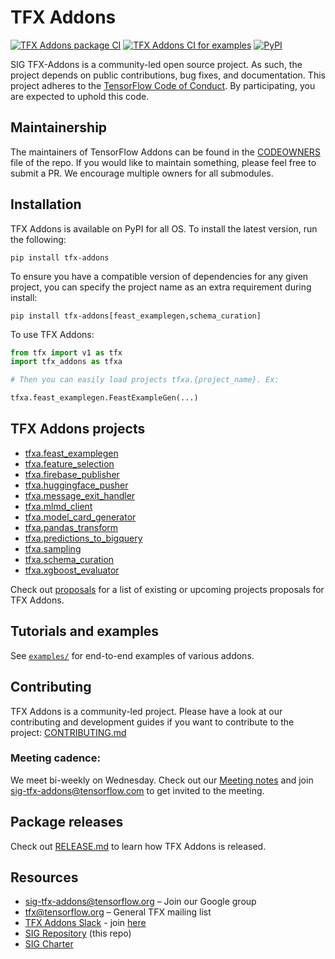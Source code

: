 # TFX Addons

[![TFX Addons package CI](https://github.com/tensorflow/tfx-addons/actions/workflows/ci.yml/badge.svg)](https://github.com/tensorflow/tfx-addons/actions/workflows/ci.yml)
[![TFX Addons CI for examples](https://github.com/tensorflow/tfx-addons/actions/workflows/ci_examples.yml/badge.svg)](https://github.com/tensorflow/tfx-addons/actions/workflows/ci_examples.yml)
[![PyPI](https://badge.fury.io/py/tfx-addons.svg)](https://badge.fury.io/py/tfx-addons)


SIG TFX-Addons is a community-led open source project. As such, the project depends on public contributions, bug fixes, and documentation. This project adheres to the [TensorFlow Code of Conduct](https://github.com/tensorflow/tensorflow/blob/master/CODE_OF_CONDUCT.md). By participating, you are expected to uphold this code.

## Maintainership

The maintainers of TensorFlow Addons can be found in the [CODEOWNERS](https://github.com/tensorflow/tfx-addons/blob/main/CODEOWNERS) file of the repo. If you would
like to maintain something, please feel free to submit a PR. We encourage multiple
owners for all submodules.


## Installation

TFX Addons is available on PyPI for all OS. To install the latest version,
run the following:

```
pip install tfx-addons
```

To ensure you have a compatible version of dependencies for any given project,
you can specify the project name  as an extra requirement during install:

```
pip install tfx-addons[feast_examplegen,schema_curation]
```

To use TFX Addons:

```python
from tfx import v1 as tfx
import tfx_addons as tfxa

# Then you can easily load projects tfxa.{project_name}. Ex:

tfxa.feast_examplegen.FeastExampleGen(...)

```


## TFX Addons projects

* [tfxa.feast_examplegen](https://github.com/tensorflow/tfx-addons/tree/main/tfx_addons/feast_examplegen)
* [tfxa.feature_selection](https://github.com/tensorflow/tfx-addons/tree/main/tfx_addons/feature_selection)
* [tfxa.firebase_publisher](https://github.com/tensorflow/tfx-addons/tree/main/tfx_addons/firebase_publisher)
* [tfxa.huggingface_pusher](https://github.com/tensorflow/tfx-addons/tree/main/tfx_addons/huggingface_pusher)
* [tfxa.message_exit_handler](https://github.com/tensorflow/tfx-addons/tree/main/tfx_addons/message_exit_handler)
* [tfxa.mlmd_client](https://github.com/tensorflow/tfx-addons/tree/main/tfx_addons/mlmd_client)
* [tfxa.model_card_generator](https://github.com/tensorflow/tfx-addons/tree/main/tfx_addons/model_card_generator)
* [tfxa.pandas_transform](https://github.com/tensorflow/tfx-addons/tree/main/tfx_addons/pandas_transform)
* [tfxa.predictions_to_bigquery](https://github.com/tensorflow/tfx-addons/tree/main/tfx_addons/predictions_to_bigquery)
* [tfxa.sampling](https://github.com/tensorflow/tfx-addons/tree/main/tfx_addons/sampling)
* [tfxa.schema_curation](https://github.com/tensorflow/tfx-addons/tree/main/tfx_addons/schema_curation)
* [tfxa.xgboost_evaluator](https://github.com/tensorflow/tfx-addons/tree/main/tfx_addons/xgboost_evaluator)


Check out [proposals](https://github.com/tensorflow/tfx-addons/tree/main/proposals) for a list of existing or upcoming projects proposals for TFX Addons.


## Tutorials and examples
See [`examples/`](examples/)
for end-to-end examples of various addons.

## Contributing

TFX Addons is a community-led project. Please have a look at our contributing and development guides if you want to contribute to the project: [CONTRIBUTING.md](https://github.com/tensorflow/tfx-addons/blob/main/CONTRIBUTING.md)

### Meeting cadence:

We meet bi-weekly on Wednesday. Check out our [Meeting notes](https://docs.google.com/document/d/1T0uZPoZhwNStuKkeCNsfE-kfc-PINISKIitYxkTK3Gw/edit?resourcekey=0-N9vT9Tn171wYplyYn4IPjQ) and join [sig-tfx-addons@tensorflow.com](https://groups.google.com/a/tensorflow.org/g/sig-tfx-addons) to get invited to the meeting.

## Package releases

Check out [RELEASE.md](https://github.com/tensorflow/tfx-addons/blob/main/RELEASE.md) to learn how TFX Addons is released.

## Resources

- [sig-tfx-addons@tensorflow.org](https://groups.google.com/a/tensorflow.org/g/sig-tfx-addons) – Join our Google group
- [tfx@tensorflow.org](https://groups.google.com/a/tensorflow.org/g/tfx) – General TFX mailing list
- [TFX Addons Slack](https://tfxaddons.slack.com) -  join [here](https://join.slack.com/t/tfxaddons/shared_invite/zt-tu1981lj-npIhRSHF8gl9G0ldUovbcw)
- [SIG Repository](http://github.com/tensorflow/tfx-addons) (this repo)
- [SIG Charter](https://github.com/tensorflow/community/blob/master/sigs/tfx-addons/CHARTER.md)

